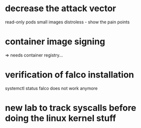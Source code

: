 # decrease the attack vector
read-only pods
small images
distroless - show the pain points

# container image signing
=> needs container registry...

# verification of falco installation
systemctl status falco does not work anymore

# new lab to track syscalls before doing the linux kernel stuff

